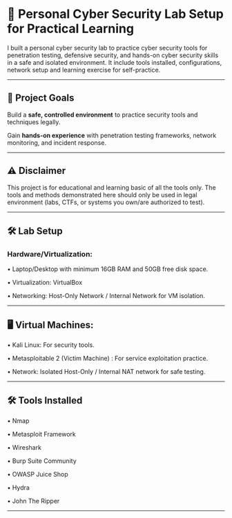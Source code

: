 # 📌 Personal Cyber Security Lab Setup for Practical Learning

I built a personal cyber security lab to practice cyber security tools for penetration testing, defensive security, and hands-on cyber security skills in a safe and isolated environment. It include tools installed, configurations, network setup and learning exercise for self-practice.

---

## 🎯 Project Goals

Build a **safe, controlled environment** to practice security tools and techniques legally.

Gain **hands-on experience** with penetration testing frameworks, network monitoring, and incident response.


---

## ⚠️ Disclaimer

This project is for educational and learning basic of all the tools only. The tools and methods demonstrated here should only be used in legal environment (labs, CTFs, or systems you own/are authorized to test).


---

## 🛠️ Lab Setup 

### Hardware/Virtualization:

• Laptop/Desktop with minimum 16GB RAM and 50GB free disk space.

• Virtualization: VirtualBox 

• Networking: Host-Only Network / Internal Network for VM isolation.

---

## 🖥️ Virtual Machines:

• Kali Linux: For security tools.

• Metasploitable 2 (Victim Machine) : For service exploitation practice.

• Network: Isolated Host-Only / Internal NAT network for safe testing.

---

## 🛠️ Tools Installed

• Nmap

• Metasploit Framework

• Wireshark 

• Burp Suite Community

• OWASP Juice Shop
 
• Hydra

• John The Ripper
  
---




